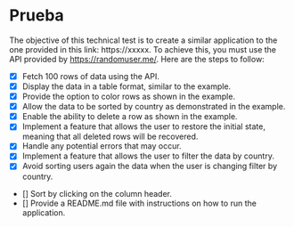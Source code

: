 # Prueba
The objective of this technical test is to create a similar application to the one provided in this link: https://xxxxx. To achieve this, you must use the API provided by https://randomuser.me/.
Here are the steps to follow:

- [x] Fetch 100 rows of data using the API.
- [x] Display the data in a table format, similar to the example.
- [x] Provide the option to color rows as shown in the example.
- [x] Allow the data to be sorted by country as demonstrated in the example.
- [x] Enable the ability to delete a row as shown in the example.
- [x] Implement a feature that allows the user to restore the initial state, meaning that all deleted rows will be recovered.
- [x] Handle any potential errors that may occur.
- [x] Implement a feature that allows the user to filter the data by country.
- [x] Avoid sorting users again the data when the user is changing filter by country.
- [] Sort by clicking on the column header.
- [] Provide a README.md file with instructions on how to run the application.
